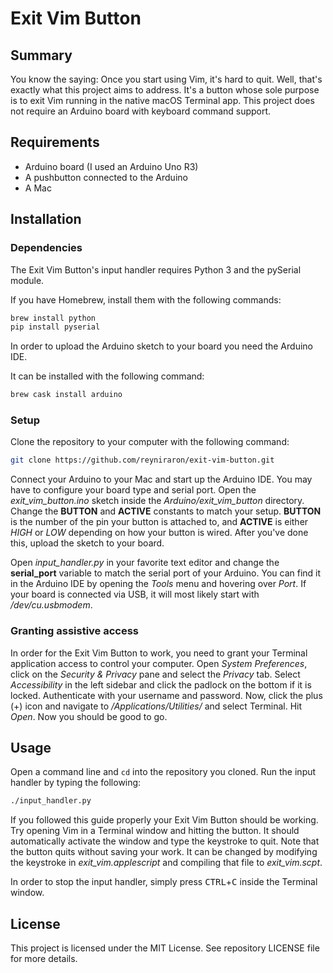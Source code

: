 # Exit Vim Button

## Summary

You know the saying: Once you start using Vim, it's hard to quit. Well, that's exactly what this project aims to address. It's a button whose sole purpose is to exit Vim running in the native macOS Terminal app. This project does not require an Arduino board with keyboard command support.

## Requirements

* Arduino board (I used an Arduino Uno R3)
* A pushbutton connected to the Arduino
* A Mac

## Installation

### Dependencies

The Exit Vim Button's input handler requires Python 3 and the pySerial module.

If you have Homebrew, install them with the following commands:

```bash
brew install python
pip install pyserial
```

In order to upload the Arduino sketch to your board you need the Arduino IDE.

It can be installed with the following command:

```bash
brew cask install arduino
```

### Setup

Clone the repository to your computer with the following command:

```bash
git clone https://github.com/reyniraron/exit-vim-button.git
```

Connect your Arduino to your Mac and start up the Arduino IDE. You may have to configure your board type and serial port. Open the *exit_vim_button.ino* sketch inside the *Arduino/exit_vim_button* directory. Change the **BUTTON** and **ACTIVE** constants to match your setup. **BUTTON** is the number of the pin your button is attached to, and **ACTIVE** is either *HIGH* or *LOW* depending on how your button is wired. After you've done this, upload the sketch to your board.

Open *input_handler.py* in your favorite text editor and change the **serial_port** variable to match the serial port of your Arduino. You can find it in the Arduino IDE by opening the *Tools* menu and hovering over *Port*. If your board is connected via USB, it will most likely start with */dev/cu.usbmodem*.

### Granting assistive access

In order for the Exit Vim Button to work, you need to grant your Terminal application access to control your computer. Open *System Preferences*, click on the *Security & Privacy* pane and select the *Privacy* tab. Select *Accessibility* in the left sidebar and click the padlock on the bottom if it is locked. Authenticate with your username and password. Now, click the plus (+) icon and navigate to */Applications/Utilities/* and select Terminal. Hit *Open*. Now you should be good to go.

## Usage

Open a command line and `cd` into the repository you cloned. Run the input handler by typing the following:

```bash
./input_handler.py
```

If you followed this guide properly your Exit Vim Button should be working. Try opening Vim in a Terminal window and hitting the button. It should automatically activate the window and type the keystroke to quit. Note that the button quits without saving your work. It can be changed by modifying the keystroke in *exit_vim.applescript* and compiling that file to *exit_vim.scpt*.

In order to stop the input handler, simply press <kbd>CTRL</kbd>+<kbd>C</kbd> inside the Terminal window.

## License

This project is licensed under the MIT License. See repository LICENSE file for more details.
